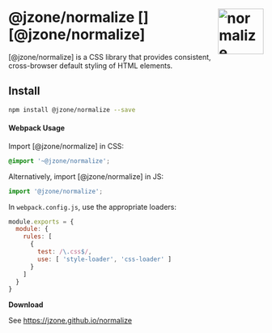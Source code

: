 # @jzone/normalize [<img src="https://jzone.github.io/normalize/logo.svg" alt="normalize" width="90" height="90" align="right">][@jzone/normalize]

[@jzone/normalize] is a CSS library that provides consistent,
cross-browser default styling of HTML elements.

## Install

```sh
npm install @jzone/normalize --save
```

#### Webpack Usage

Import [@jzone/normalize] in CSS:

```css
@import '~@jzone/normalize';
```

Alternatively, import [@jzone/normalize] in JS:

```js
import '@jzone/normalize';
```

In `webpack.config.js`, use the appropriate loaders:

```js
module.exports = {
  module: {
    rules: [
      {
        test: /\.css$/,
        use: [ 'style-loader', 'css-loader' ]
      }
    ]
  }
}
```

**Download**

See https://jzone.github.io/normalize

<br/>